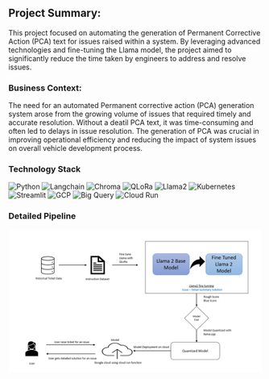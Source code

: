 ## Project Summary:
This project focused on automating the generation of Permanent Corrective Action (PCA) text for issues raised within a system. By leveraging advanced technologies and fine-tuning the Llama model, the project aimed to significantly reduce the time taken by engineers to address and resolve issues.

### Business Context:
The need for an automated Permanent corrective action (PCA) generation system arose from the growing volume of issues that required timely and accurate resolution. Without a deatil PCA text, it was time-consuming and often led to delays in issue resolution. The generation of PCA was crucial in improving operational efficiency and reducing the impact of system issues on overall vehicle development process.

### Technology Stack
 
![Python](https://img.shields.io/badge/-Python-green?style=for-the-badge=white) 
![Langchain](https://img.shields.io/badge/-Langchain-blue?style=for-the-badge=white) 
![Chroma](https://img.shields.io/badge/-Chroma-green?style=for-the-badge=white) 
![QLoRa](https://img.shields.io/badge/-QLoRa-green?style=for-the-badge=white) 
![Llama2](https://img.shields.io/badge/-Llama2-green?style=for-the-badge=white) 
![Kubernetes](https://img.shields.io/badge/-Kubernetes-blue?style=for-the-badge=white) 
![Streamlit](https://img.shields.io/badge/-Streamlit-yellow?style=for-the-badge=black)
![GCP](https://img.shields.io/badge/-GCP-yellow?style=for-the-badge=black)
![Big Query](https://img.shields.io/badge/-BigQuery-yellow?style=for-the-badge=black)
![Cloud Run](https://img.shields.io/badge/-CloudRun-yellow?style=for-the-badge=black)


### Detailed Pipeline

![](/Images/fine_tune.PNG)

